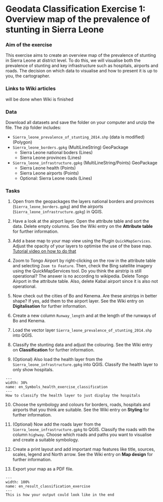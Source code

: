 # Geodata Classification Exercise 1: Overview map of the prevalence of stunting in Sierra Leone

### Aim of the exercise
This exercise aims to create an overview map of the prevalence of stunting in Sierra Leone at district level. To do this, we will visualise both the prevalence of stunting and key infrastructure such as hospitals, airports and roads. The decision on which data to visualise and how to present it is up to you, the cartographer.

### Links to Wiki articles
will be done when Wiki is finished

### Data
Download all datasets and save the folder on your computer and unzip the file. The zip folder includes:
- `Sierra_leone_prevalence_of_stunting_2014.shp` (data is modified) (Polygon)
- `Sierra_leone_borders.gpkg` (MultiLineString) GeoPackage
    - Sierra Leone national boders (Lines)
    - Sierra Leone provinces (Lines)
- `Sierra_leone_infrastructure.gpkg` (MultiLineString/Points) GeoPackage
    - Sierra Leone health (Points)
    - Sierra Leone airports (Points)
    - Optional: Sierra Leone roads (Lines)

### Tasks
1. Open from the geopackages the layers national borders and provinces (`Sierra_leone_borders.gpkg`) and the airports (`Sierra_leone_infrastructure.gpkg`) in QGIS.

2. Have a look at the airport layer. Open the attribute table and sort the data. Delete empty columns. See the Wiki entry on the __Attribute table__ for further information.

3. Add a base map to your map view using the Plugin `QuickMapServices`. Adjust the opacity of your layers to optimise the use of the base map. [Tutorial video on how to do that](https://www.youtube.com/watch?v=WguUkN1YRzY&ab_channel=GISBigfootAnswers)

4. Zoom to Tongo Airport by right-clicking on the row in the attribute table and selecting `Zoom to Feature`. Then, check the Bing satellite imagery using the QuickMapServices tool. Do you think the airstrip is still operational? The answer is no according to wikipedia. Delete Tongo Airport in the attribute table. Also, delete Kabal airport since it is also not operational.

5. Now check out the cities of Bo and Kenema. Are these airstrips in better shape? If yes, add them to the airport layer. See the Wiki entry on __Digitalisation__ for further information.

6. Create a new column `Runway_length` and at the length of the runways of Bo and Kenema.

7. Load the vector layer `Sierra_leone_prevalence_of_stunting_2014.shp` into QGIS.

8. Classify the stunting data and adjust the colouring. See the Wiki entry on __Classification__ for further information.

9. (Optional) Also load the health layer from the `Sierra_leone_infrastructure.gpkg` into QGIS. Classify the health layer to only show hospitals. 

```{figure} /fig/en_Symbols_health_exercise_classification.png
---
width: 30%
name: en_Symbols_health_exercise_classification
---
How to classify the health layer to just display the hospitals
```

10. Choose the symbology and colours for borders, roads, hospitals and airports that you think are suitable. See the Wiki entry on __Styling__ for further information.

11. (Optional) Now add the roads layer from the `Sierra_leone_infrastructure.gpkg` to QGIS. Classify the roads with the column `highway`. Choose which roads and paths you want to visualise and create a suitable symbology.

12. Create a print layout and add important map features like title, sources, scales, legend and North arrow. See the Wiki entry on __Map design__ for further information.

13. Export your map as a PDF file.

```{figure} /fig/en_result_classification_exercise.png
---
width: 100%
name: en_result_classification_exercise
---
This is how your output could look like in the end
```